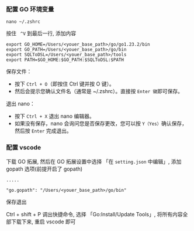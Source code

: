 ### 配置 GO 环境变量
````
nano ~/.zshrc
````
按住 ` ^V` 到最后一行, 添加内容
```
export GO_HOME=/Users/<youer_base_path>/go/go1.23.2/bin
export GO_PATH=/Users/<youer_base_path>/go/bin
export SQLToDSL=/Users/<youer_base_path>/tools
export PATH=$GO_HOME:$GO_PATH:$SQLToDSL:$PATH
```
保存文件：
- 按下 `Ctrl + O`（即按住 Ctrl 键并按 O 键）。
- 然后会提示您确认文件名（通常是 ~/.zshrc）。直接按 `Enter 键`即可保存。

退出 nano：
- 按下 `Ctrl + X` 退出 nano 编辑器。
- 如果没有保存，nano 会询问您是否保存更改，您可以按 `Y（Yes）`确认保存，然后按 `Enter` 完成退出。

### 配置 vscode 
下载 GO 拓展, 然后在 GO 拓展设置中选择 「在 `setting.json` 中编辑」, 添加 gopath 选项(前提开启了 gopath)
````
.....

"go.gopath": "/Users/<youer_base_path>/go/bin"
````
保存退出

Ctrl + shift + P 调出快捷命令, 选择 「Go:Install/Update Tools」, 将所有内容全部下载下来, 重启 vscode 即可

